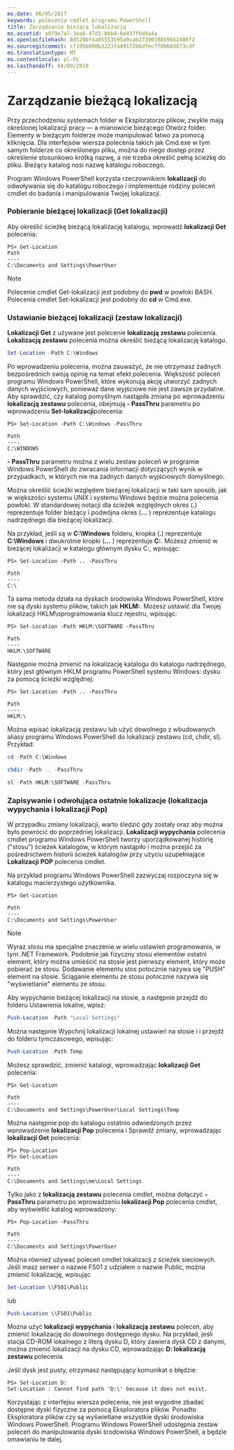 ```yaml
---
ms.date: 06/05/2017
keywords: polecenia cmdlet programu PowerShell
title: Zarządzanie bieżącą lokalizacją
ms.assetid: a9f9e7a7-3ea8-47d3-bbb4-6e437f6d4a4a
ms.openlocfilehash: 8d529bf4a85553b95a9cab2739016859662486f2
ms.sourcegitcommit: cf195b090b3223fa4917206dfec7f0b603873cdf
ms.translationtype: MT
ms.contentlocale: pl-PL
ms.lasthandoff: 04/09/2018
---
```

# <a name="managing-current-location"></a>Zarządzanie bieżącą lokalizacją

Przy przechodzeniu systemach folder w Eksploratorze plików, zwykle mają określonej lokalizacji pracy — a mianowicie bieżącego Otwórz folder. Elementy w bieżącym folderze może manipulować łatwo za pomocą kliknięcia. Dla interfejsów wiersza polecenia takich jak Cmd.exe w tym samym folderze co określonego pliku, można do niego dostęp przez określenie stosunkowo krótką nazwę, a nie trzeba określić pełną ścieżkę do pliku. Bieżący katalog nosi nazwę katalogu roboczego.

Program Windows PowerShell korzysta rzeczownikiem **lokalizacji** do odwoływania się do katalogu roboczego i implementuje rodziny poleceń cmdlet do badania i manipulowania Twojej lokalizacji.

### <a name="getting-your-current-location-get-location"></a>Pobieranie bieżącej lokalizacji (Get lokalizacji)

Aby określić ścieżkę bieżącą lokalizację katalogu, wprowadź **lokalizacji Get** polecenia:

```
PS> Get-Location
Path
----
C:\Documents and Settings\PowerUser
```

> [!NOTE]
> Polecenie cmdlet Get-lokalizacji jest podobny do **pwd** w powłoki BASH. Polecenia cmdlet Set-lokalizacji jest podobny do **cd** w Cmd.exe.

### <a name="setting-your-current-location-set-location"></a>Ustawianie bieżącej lokalizacji (zestaw lokalizacji)

**Lokalizacji Get** z używane jest polecenie **lokalizacją zestawu** polecenia. **Lokalizacją zestawu** polecenia można określić bieżącą lokalizację katalogu.

```powershell
Set-Location -Path C:\Windows
```

Po wprowadzeniu polecenia, można zauważyć, że nie otrzymasz żadnych bezpośrednich swoją opinię na temat efekt polecenia. Większość poleceń programu Windows PowerShell, które wykonują akcję utworzyć żadnych danych wyjściowych, ponieważ dane wyjściowe nie jest zawsze przydatne. Aby sprawdzić, czy katalog pomyślnym nastąpiła zmiana po wprowadzeniu **lokalizacją zestawu** polecenia, obejmują **- PassThru** parametru po wprowadzeniu **Set-lokalizacji**polecenia:

```
PS> Set-Location -Path C:\Windows -PassThru

Path
----
C:\WINDOWS
```

**- PassThru** parametru można z wielu zestaw poleceń w programie Windows PowerShell do zwracania informacji dotyczących wynik w przypadkach, w których nie ma żadnych danych wyjściowych domyślnego.

Można określić ścieżki względem bieżącej lokalizacji w taki sam sposób, jak w większości systemu UNIX i systemu Windows będzie można polecenia powłoki. W standardowej notacji dla ścieżek względnych okres (**.**) reprezentuje folder bieżący i podwójna okres (**...** ) reprezentuje katalogu nadrzędnego dla bieżącej lokalizacji.

Na przykład, jeśli są w **C:\\Windows** folderu, kropka (**.**) reprezentuje **C:\\Windows** i dwukrotnie kropki (**...** ) reprezentuje **C:**. Możesz zmienić w bieżącej lokalizacji w katalogu głównym dysku C:, wpisując:

```
PS> Set-Location -Path .. -PassThru

Path
----
C:\
```

Ta sama metoda działa na dyskach środowiska Windows PowerShell, które nie są dyski systemu plików, takich jak **HKLM:**. Możesz ustawić dla Twojej lokalizacji HKLM\\oprogramowania klucz rejestru, wpisując:

```
PS> Set-Location -Path HKLM:\SOFTWARE -PassThru

Path
----
HKLM:\SOFTWARE
```

Następnie można zmienić na lokalizację katalogu do katalogu nadrzędnego, który jest głównym HKLM programu PowerShell systemu Windows: dysku za pomocą ścieżki względnej:

```
PS> Set-Location -Path .. -PassThru

Path
----
HKLM:\
```

Można wpisać lokalizacją zestawu lub użyć dowolnego z wbudowanych aliasy programu Windows PowerShell do lokalizacji zestawu (cd, chdir, sl). Przykład:

```powershell
cd -Path C:\Windows
```

```powershell
chdir -Path .. -PassThru
```

```powershell
sl -Path HKLM:\SOFTWARE -PassThru
```

### <a name="saving-and-recalling-recent-locations-push-location-and-pop-location"></a>Zapisywanie i odwołująca ostatnie lokalizacje (lokalizacja wypychania i lokalizacji Pop)

W przypadku zmiany lokalizacji, warto śledzić gdy zostały oraz aby można było powrócić do poprzedniej lokalizacji. **Lokalizacji wypychania** polecenia cmdlet programu Windows PowerShell tworzy uporządkowanej historię ("stosu") ścieżek katalogów, w którym nastąpiło i można przejść za pośrednictwem historii ścieżek katalogów przy użyciu uzupełniające  **Lokalizacji POP** polecenia cmdlet.

Na przykład programu Windows PowerShell zazwyczaj rozpoczyna się w katalogu macierzystego użytkownika.

```
PS> Get-Location

Path
----
C:\Documents and Settings\PowerUser
```

> [!NOTE]
> Wyraz *stosu* ma specjalne znaczenie w wielu ustawień programowania, w tym .NET Framework. Podobnie jak fizyczny stosu elementów ostatni element, który można umieścić na stosie jest pierwszy element, który może pobierać ze stosu. Dodawanie elementu stos potocznie nazywa się "PUSH" element na stosie. Ściąganie elementu ze stosu potocznie nazywa się "wyświetlanie" elementu ze stosu.

Aby wypychanie bieżącej lokalizacji na stosie, a następnie przejdź do folderu Ustawienia lokalne, wpisz:

```powershell
Push-Location -Path "Local Settings"
```

Można następnie Wypchnij lokalizacji lokalnej ustawień na stosie i i przejdź do folderu tymczasowego, wpisując:

```powershell
Push-Location -Path Temp
```

Możesz sprawdzić, zmienić katalogi, wprowadzając **lokalizacji Get** polecenia:

```
PS> Get-Location

Path
----
C:\Documents and Settings\PowerUser\Local Settings\Temp
```

Można następnie pop do katalogu ostatnio odwiedzonych przez wprowadzenie **lokalizacji Pop** polecenia i Sprawdź zmiany, wprowadzając **lokalizacji Get** polecenia:

```
PS> Pop-Location
PS> Get-Location

Path
----
C:\Documents and Settings\me\Local Settings
```

Tylko jako z **lokalizacją zestawu** polecenia cmdlet, można dołączyć **- PassThru** parametru po wprowadzeniu **lokalizacji Pop** polecenia cmdlet, aby wyświetlić katalog wprowadzony:

```
PS> Pop-Location -PassThru

Path
----
C:\Documents and Settings\PowerUser
```

Można również używać poleceń cmdlet lokalizacji z ścieżek sieciowych. Jeśli masz serwer o nazwie FS01 z udziałem o nazwie Public, można zmienić lokalizację, wpisując

```powershell
Set-Location \\FS01\Public
```

lub

```powershell
Push-Location \\FS01\Public
```

Można użyć **lokalizacji wypychania** i **lokalizacją zestawu** poleceń, aby zmienić lokalizację do dowolnego dostępnego dysku. Na przykład, jeśli stacja CD-ROM lokalnego z literą dysku D, który zawiera dysk CD z danymi, można zmienić lokalizacji na dysku CD, wprowadzając **D: lokalizacją zestawu** polecenia.

Jeśli dysk jest pusty, otrzymasz następujący komunikat o błędzie:

```
PS> Set-Location D:
Set-Location : Cannot find path 'D:\' because it does not exist.
```

Korzystając z interfejsu wiersza polecenia, nie jest wygodne zbadać dostępne dyski fizyczne za pomocą Eksploratora plików. Ponadto Eksploratora plików czy są wyświetlane wszystkie dyski środowiska Windows PowerShell. Programu Windows PowerShell udostępnia zestaw poleceń do manipulowania dyski środowiska Windows PowerShell, a będzie omawianiu te dalej.
